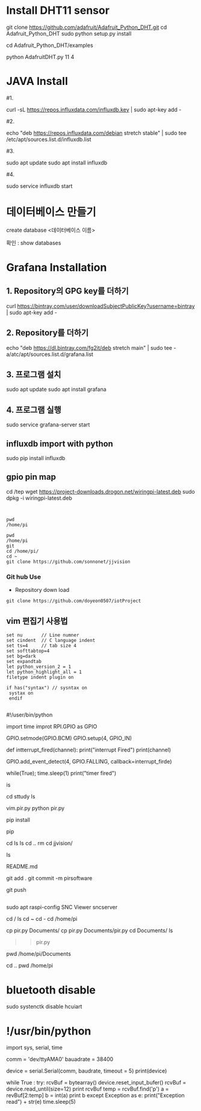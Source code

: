 # Install DHT11 sensor

git clone https://github.com/adafruit/Adafruit_Python_DHT.git
cd Adafruit_Python_DHT
sudo python setup.py install

cd Adafruit_Python_DHT/examples

python AdafruitDHT.py 11 4

# JAVA Install
 

#1.

curl -sL https://repos.influxdata.com/influxdb.key | sudo apt-key add -

#2. 

echo "deb https://repos.influxdata.com/debian stretch stable" | sudo tee /etc/apt/sources.list.d/influxdb.list 

#3.

sudo apt update
sudo apt install influxdb

#4.

sudo service influxdb start



# 데이터베이스 만들기

create database <데이터베이스 이름>



확인 : show databases



# Grafana Installation


## 1. Repository의 GPG key를 더하기


curl https://bintray.com/user/downloadSubjectPublicKey?username=bintray | sudo apt-key add -


## 2. Repository를 더하기


echo "deb https://dl.bintray.com/fg2it/deb stretch main" | sudo tee -a/atc/apt/sources.list.d/grafana.list


## 3. 프로그램 설치


sudo apt update
sudo apt install grafana


## 4. 프로그램 실행


sudo service grafana-server start

## influxdb import with python

sudo pip install influxdb

## gpio pin map

cd /tep
wget https://project-downloads.drogon.net/wiringpi-latest.deb
sudo dpkg -i wiringpi-latest.deb
```


pwd
/home/pi

pwd
/home/pi
git
cd /home/pi/
cd ~
git clone https://github.com/sonnonet/jjvision
```

### Git hub Use

 - Repository down load
 ```
 git clone https://github.com/doyeon0507/iotProject
 ```
 
 ## vim 편집기 사용법
 ```
 set nu       // Line numner
 set cindent  // C language indent
 set ts=4     // tab size 4
 set softtabtop=4
 set bg=dark
 set expandtab
 let python_version_2 = 1
 let python_highlight_all = 1
 filetype indent plugin on
 
 if has("syntax") // sysntax on
  systax on
  endif
  
```


#!/user/bin/python

import time
improt RPI.GPIO as GPIO 

GPIO.setmode(GPIO.BCM)
GPIO.setup(4, GPIO_IN)

def intterrupt_fired(channel):
 print("interrupt Fired")
 print(channel)
 
 GPIO.add_event_detect(4, GPIO.FALLING, callback=interrupt_firde)
 
 while(True);
  time.sleep(1)
  print("timer fired")
 
 is
 
 cd sttudy
 ls
 
 vim.pir.py
 python pir.py
 
 pip install
 
 
 pip 

cd 
Is
Is
cd ..
rm 
cd jjvision/

Is

README.md 

git add .
git commit -m pirsoftware

git push


## 
sudo apt raspi-config
SNC Viewer
sncserver

cd /
ls
cd ~
cd - 
cd /home/pi


cp pir.py Documents/
cp pir.py Documents/pir.py
cd Documents/
ls
>>pir.py

pwd
/home/pi/Documents

cd ..
pwd
/home/pi

# bluetooth disable
sudo systenctk disable hcuiart



# !/usr/bin/python
import sys, serial, time

comm = 'dev/ttyAMA0'
bauadrate = 38400

device = serial.Serial(comm, baudrate, timeout = 5)
print(device)

while True :
 try:
  rcvBuf = bytearray()
  device.reset_input_bufer()
  rcvBuf = device.read_until(size=12)
  print rcvBuf
  temp = rcvBuf.find('p')
  a = revBuf[2:temp]
  b = int(a)
  print b
  except Exception as e:
   print("Exception read") + str(e)
   time.sleep(5)

